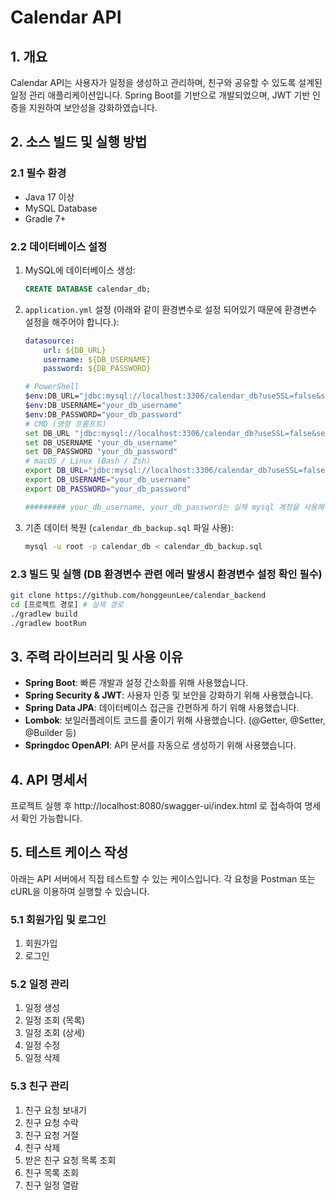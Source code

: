 # Calendar API

## 1. 개요

Calendar API는 사용자가 일정을 생성하고 관리하며, 친구와 공유할 수 있도록 설계된 일정 관리 애플리케이션입니다. Spring Boot를 기반으로 개발되었으며, JWT 기반 인증을 지원하여 보안성을 강화하였습니다.

## 2. 소스 빌드 및 실행 방법

### 2.1 필수 환경

- Java 17 이상
- MySQL Database
- Gradle 7+

### 2.2 데이터베이스 설정

1. MySQL에 데이터베이스 생성:
   ```sql
   CREATE DATABASE calendar_db;
   ```
2. `application.yml` 설정 (아래와 같이 환경변수로 설정 되어있기 때문에 환경변수 설정을 해주어야 합니다.):
   ```yml
   datasource:
       url: ${DB_URL}
       username: ${DB_USERNAME}
       password: ${DB_PASSWORD}
   ```
   ```sh
   # PowerShell
   $env:DB_URL="jdbc:mysql://localhost:3306/calendar_db?useSSL=false&serverTimezone=UTC"
   $env:DB_USERNAME="your_db_username"
   $env:DB_PASSWORD="your_db_password"
   # CMD (명령 프롬프트)
   set DB_URL "jdbc:mysql://localhost:3306/calendar_db?useSSL=false&serverTimezone=UTC"
   set DB_USERNAME "your_db_username"
   set DB_PASSWORD "your_db_password"
   # macOS / Linux (Bash / Zsh)
   export DB_URL="jdbc:mysql://localhost:3306/calendar_db?useSSL=false&serverTimezone=UTC"
   export DB_USERNAME="your_db_username"
   export DB_PASSWORD="your_db_password"
   
   ######### your_db_username, your_db_password는 실제 mysql 계정을 사용해야합니다. ###########
   ```
3. 기존 데이터 복원 (`calendar_db_backup.sql` 파일 사용):
   ```sh
   mysql -u root -p calendar_db < calendar_db_backup.sql
   ```

### 2.3 빌드 및 실행 (DB 환경변수 관련 에러 발생시 환경변수 설정 확인 필수)

```sh
git clone https://github.com/honggeunLee/calendar_backend
cd [프로젝트 경로] # 실제 경로
./gradlew build
./gradlew bootRun
```

## 3. 주력 라이브러리 및 사용 이유

- **Spring Boot**: 빠른 개발과 설정 간소화를 위해 사용했습니다.
- **Spring Security & JWT**: 사용자 인증 및 보안을 강화하기 위해 사용했습니다.
- **Spring Data JPA**: 데이터베이스 접근을 간편하게 하기 위해 사용했습니다.
- **Lombok**: 보일러플레이트 코드를 줄이기 위해 사용했습니다. (@Getter, @Setter, @Builder 등)
- **Springdoc OpenAPI**: API 문서를 자동으로 생성하기 위해 사용했습니다.

## 4. API 명세서

프로젝트 실행 후 http://localhost:8080/swagger-ui/index.html 로 접속하여 명세서 확인 가능합니다.

## 5. 테스트 케이스 작성

아래는 API 서버에서 직접 테스트할 수 있는 케이스입니다. 각 요청을 Postman 또는 cURL을 이용하여 실행할 수 있습니다.

### 5.1 회원가입 및 로그인

1. 회원가입
2. 로그인

### 5.2 일정 관리

1. 일정 생성
2. 일정 조회 (목록)
3. 일정 조회 (상세)
4. 일정 수정
5. 일정 삭제

### 5.3 친구 관리

1. 친구 요청 보내기
2. 친구 요청 수락
3. 친구 요청 거절
4. 친구 삭제
5. 받은 친구 요청 목록 조회
6. 친구 목록 조회
7. 친구 일정 열람

